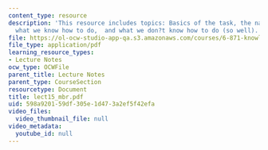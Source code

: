 ```yaml
---
content_type: resource
description: 'This resource includes topics: Basics of the task, the nature of models,
  what we know how to do,  and what we don?t know how to do (so well).'
file: https://ol-ocw-studio-app-qa.s3.amazonaws.com/courses/6-871-knowledge-based-applications-systems-spring-2005/598a920159df305e1d473a2ef5f42efa_lect15_mbr.pdf
file_type: application/pdf
learning_resource_types:
- Lecture Notes
ocw_type: OCWFile
parent_title: Lecture Notes
parent_type: CourseSection
resourcetype: Document
title: lect15_mbr.pdf
uid: 598a9201-59df-305e-1d47-3a2ef5f42efa
video_files:
  video_thumbnail_file: null
video_metadata:
  youtube_id: null
---
```

